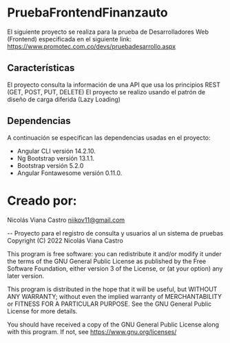 # PruebaFrontendFinanzauto
El siguiente proyecto se realiza para la prueba de Desarrolladores Web (Frontend) especificada en el siguiente link:
https://www.promotec.com.co/devs/pruebadesarrollo.aspx

## Características
El proyecto consulta la información de una API que usa los principios REST (GET, POST, PUT, DELETE)
El proyecto se realizo usando el patrón de diseño de carga diferida (Lazy Loading)


## Dependencias
A continuación se especifican las dependencias usadas en el proyecto:
- Angular CLI versión 14.2.10.
- Ng Bootstrap versión 13.1.1.
- Bootstrap versión 5.2.0
- Angular Fontawesome versión 0.11.0.

# Creado por:
Nicolás Viana Castro
niikov11@gmail.com


--
Proyecto para el registro de consulta y usuarios al un sistema de pruebas
Copyright (C) 2022 Nicolás Viana Castro

This program is free software: you can redistribute it and/or modify
it under the terms of the GNU General Public License as published by
the Free Software Foundation, either version 3 of the License, or
(at your option) any later version.

This program is distributed in the hope that it will be useful,
but WITHOUT ANY WARRANTY; without even the implied warranty of
MERCHANTABILITY or FITNESS FOR A PARTICULAR PURPOSE.  See the
GNU General Public License for more details.

You should have received a copy of the GNU General Public License
along with this program.  If not, see <https://www.gnu.org/licenses/>